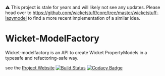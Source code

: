 ⚠️ This project is stale for years and will likely not see any updates. Please head over to https://github.com/wicketstuff/core/tree/master/wicketstuff-lazymodel to find a more recent implementation of a similar idea.


# Wicket-ModelFactory 

Wicket-modelfactory is an API to create Wicket PropertyModels in a typesafe and refactoring-safe way.

see the [Project Website](http://www.wicketeer.org/wicket-modelfactory/getting_started.html) [![Build Status](https://travis-ci.org/uweschaefer/wicket-modelfactory.svg?branch=master)](https://travis-ci.org/uweschaefer/wicket-modelfactory) [![Codacy Badge](https://api.codacy.com/project/badge/grade/a76b22f4b32449a0a835164d2ef4d168)](https://www.codacy.com/app/uwe/wicket-modelfactory)

